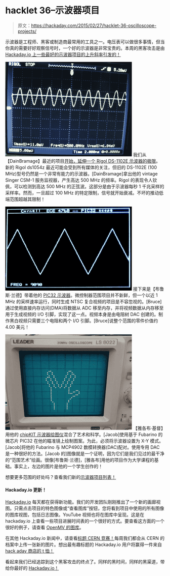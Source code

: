 # hacklet 36–示波器项目

> 原文：<https://hackaday.com/2015/02/27/hacklet-36-oscilloscope-projects/>

示波器是工程师、黑客或制造商最常用的工具之一。电压表可以做很多事情，但当你真的需要好好观察信号时，一个好的示波器是非常宝贵的。本周的黑客攻击是由 [Hackaday.io 上一些最好的示波器项目的上升斜率引发的！](http://hackaday.io/)

[![rigol500](img/3991cc8fc1bfc20c6e6c98238a9fec79.png)](http://hackaday.io/project/4327) 我们从【DainBramage】最近的项目[开始，延伸一个 Rigol DS-1102E 示波器的极限](http://hackaday.io/project/4327)。新的 Rigol ds1054z 最近可能会受到所有媒体的关注，但旧的 DS-1102E (100 MHz)型号仍然是一个非常有能力的示波器。[DainBramage]拿出他的 vintage Singer CSM-1 服务监视器，产生高达 500 MHz 的频率。Rigol 的表现令人钦佩，可以检测到高达 500 MHz 的正弦波。这部分是由于示波器每秒 1 千兆采样的采样率。然而，一旦超过 100 MHz 的特定限制，信号就开始衰减。不坏的推动低端范围超越其限制！

[![cornel-scope](img/e91db56c24bb0fce82764bee5fcde02f.png)](http://hackaday.io/project/2032) 接下来是【布鲁斯·兰德】带着他的 [PIC32 示波器](http://hackaday.io/project/2032)。微控制器范围项目并不新鲜，但一个以近 1 MHz 的采样速率运行，同时生成 NTSC 复合视频的项目是不容忽视的。[Bruce]通过使用直接内存访问(DMA)将数据从 ADC 移至内存，并将视频数据从内存移至用于生成视频的 I/O 引脚，实现了这一点。视频本身是由电阻树 DAC 创建的。制作黑白视频只需要三个电阻和两个 I/O 引脚。[Bruce]说整个范围的零件价值约 4.00 美元！

[![scope-hand](img/3dbcc5793282bd852a8aa078e9f2d802.png)](http://hackaday.io/project/3239) 【雅各布·基督】用他的 [chipKIT 示波器绘图仪](http://hackaday.io/project/3239)混合了艺术和科学。[Jacob]使用基于 Fubarino 的微芯片 PIC32 在他的瞄准镜上绘制图案。为此，必须将示波器设置为 X-Y 模式。[Jacob]将他的 Fubarino 与 MCP4902 数模转换器(DAC)配对。使用专用 DAC 是一种很好的方法。[Jacob 的]图像就是一个证明，因为它们是我们见过的最干净的“范围艺术”绘画。很像[布鲁斯·兰德]，[雅各布]用他的项目作为大学课程的基础。事实上，左边的图片是他的一个学生创作的！

想要更多范围的好处吗？查看我们新的[示波器项目列表！](http://hackaday.io/list/4460-oscilloscope-projects)

#### Hackaday.io 更新！

[Hackaday.io](https://hackaday.io) 每天都在获得新功能。我们的开发团队刚刚推出了一个新的画廊视图。只需点击项目的特色图像或“查看图库”按钮，您将看到项目中使用的所有图像的图库视图，包括日志图像。YouTube 视频也将在图库中呈现。这是在 hackaday.io 上查看一些项目进展时间表的一个很好的方式。要查看这方面的一个很好的例子，请查看 [OpenMV 的图库](http://hackaday.io/project/1313/gallery)。

在其他 Hackaday.io 新闻中，请查看[标题 CERN 竞赛！](http://hackaday.io/contest/4200-caption-cern-contest/log/14467-caption-cern-contest-week-4)每周我们都会从 CERN 的档案中上传一张新的图片。想出最有趣标题的 Hackaday.io 用户将赢得一件来自[hack aday 商店的 t 恤！](http://store.hackaday.com/)

看起来我们已经追踪到这个黑客攻击的终点了。同样的黑时间，同样的黑渠道，带给你最好的 [Hackaday.io！](http://hackaday.io/)